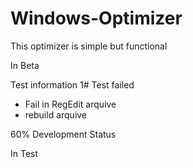 # Windows-Optimizer

This optimizer is simple but functional

In Beta

Test information
1# Test failed
 * Fail in RegEdit arquive
 * rebuild arquive

60% Development Status

In Test
